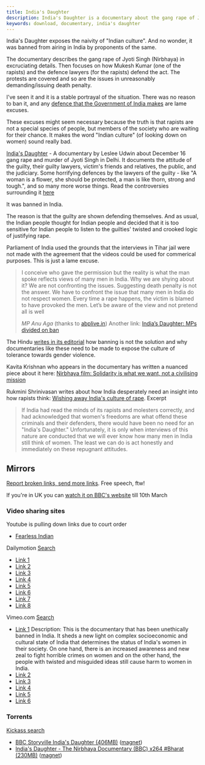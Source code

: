 ```yaml
---
title: India's Daughter
description: India's Daughter is a documentary about the gang rape of Jyoti Singh (Nirbhaya) in Delhi. This page has mirrors of it online and other information.
keywords: download, documentary, india's daughter
---
```

India's Daughter exposes the naivity of "Indian culture". And no wonder, it was banned from airing in India by proponents of the same. 

The documentary describes the gang rape of Jyoti Singh (Nirbhaya) in excruciating details. Then focuses on how Mukesh Kumar (one of the rapists) and the defence lawyers (for the rapists) defend the act. The protests are covered and so are the issues in unreasonably demanding/issuing death penalty. 

I've seen it and it is a stable portrayal of the situation. There was no reason to ban it, and any [defence that the Government of India makes](http://www.thehindu.com/news/cities/Delhi/govt-serves-legal-notice-to-bbc-for-airing-the-controversial-documentary/article6963261.ece) are lame excuses.

These excuses might seem necessary because the truth is that rapists are not a special species of people, but members of the society who are waiting for their chance. It makes the word "Indian culture" (of looking down on women) sound really bad. 

[India's Daughter](../indias-daughter/) - A documentary by Leslee Udwin about December 16 gang rape and murder of Jyoti Singh in Delhi. It documents the attitude of the guilty, their guilty lawyers, victim's friends and relatives, the public, and the judiciary. Some horrifying defences by the lawyers of the guilty - like "A woman is a flower, she should be protected, a man is like thorn, strong and tough.", and so many more worse things. Read the controversies surrounding it [here](../indias-daughter/)

It was banned in India. 

The reason is that the guilty are shown defending themselves. And as usual, the Indian people thought for Indian people and decided that it is too sensitive for Indian people to listen to the guilties' twisted and crooked logic of justifying rape.

Parliament of India used the grounds that the interviews in Tihar jail were not made with the agreement that the videos could be used for commerical purposes. This is just a lame excuse.

> I conceive who gave the permission but the reality is what the man spoke reflects views of many men in India. Why we are shying about it? We are not confronting the issues. Suggesting death penalty is not the answer. We have to confront the issue that many men in India do not respect women. Every time a rape happens, the victim is blamed to have provoked the men. Let’s be aware of the view and not pretend all is well <footer><cite>MP Anu Aga</cite> (thanks to [abplive.in](http://www.abplive.in/india/2015/03/04/article517580.ece/Nirbhaya-documentary-Why-Javed-Akhtar-Anu-Agas-views-differ-completely)) Another link: [India’s Daughter: MPs divided on ban](http://timesofap.com/politics/news/india-s-daughter-mps-divided-on-ban.html)
</footer>

The Hindu [writes in its editorial](http://www.thehindu.com/opinion/editorial/banning-is-not-the-solution/article6959753.ece) how banning is not the solution and why documentaries like these need to be made to expose the culture of tolerance towards gender violence. 

Kavita Krishnan who appears in the documentary has written a nuanced piece about it here: [Nirbhaya film: Solidarity is what we want, not a civilising mission](http://www.dailyo.in/politics/kavita-krishnan-nirbhaya-december-16-indias-daughter-leslee-udwin-mukesh-singh-bbc/story/1/2347.html)

Rukmini Shrinivasan writes about how India desperately need an insight into how rapists think: [Wishing away India's culture of rape](http://www.thehindu.com/opinion/op-ed/wishing-away-indias-culture-of-rape/article6959726.ece). Excerpt
> If India had read the minds of its rapists and molesters correctly, and had acknowledged that women's freedoms are what offend these criminals and their defenders, there would have been no need for an "India's Daughter." Unfortunately, it is only when interviews of this nature are conducted that we will ever know how many men in India still think of women. The least we can do is act honestly and immediately on these repugnant attitudes.

## Mirrors ##
[Report broken links, send more links](../about/#contact). Free speech, ftw!

If you're in UK you can [watch it on BBC's website](http://www.bbc.co.uk/programmes/b05534p0) till 10th March

###  Video sharing sites ###
Youtube is pulling down links due to court order
* [Fearless Indian](https://www.youtube.com/watch?v=9W6WrShqKGE)

Dailymotion [Search](http://www.dailymotion.com/in/relevance/universal/search/india%27s+daughter/1)
* [Link 1](http://www.dailymotion.com/video/x2is1aq_bbc-storyville-india-s-daughter_shortfilms)
* [Link 2](http://www.dailymotion.com/video/x2irwzv_bbc-storyville-india-s-daughter_shortfilms)
* [Link 3](http://www.dailymotion.com/video/x2ircd9_india-s-daughter-bbc-storyville_school)
* [Link 4](http://www.dailymotion.com/video/x2iq796_bbc-storyville-india-s-daughter_news)
* [Link 5](http://www.dailymotion.com/video/x2iq6ie_india-s-daughter_news)
* [Link 6](http://www.dailymotion.com/video/x2irsg9_banned-delhi-nirbhaya-documentary-full-bbc-india-s-daughter_people)
* [Link 7](http://www.dailymotion.com/video/x2irp4w_banned-delhi-nirbhaya-documentary-full-bbc-india-s-daughter-hd_news)
* [Link 8](http://www.dailymotion.com/video/x2is02l_india-s-daughter-bbc-delhi-gang-ra-pe-documentary-it-has-been-banned-in-india_news)


Vimeo.com [Search](https://vimeo.com/search/sort:date/format:thumbnail?q=india%27s+daughter)
* [Link 1](https://vimeo.com/121405664) Description: 
This is the documentary that has been unethically banned in India. It sheds a new light on complex socioeconomic and cultural state of India that determines the status of India's women in their society. On one hand, there is an increased awareness and new zeal to fight horrible crimes on women and on the other hand, the people with twisted and misguided ideas still cause harm to women in India.
* [Link 2](https://vimeo.com/121410502)
* [Link 3](https://vimeo.com/121406944)
* [Link 4](https://vimeo.com/121400333)
* [Link 5](https://vimeo.com/121398030)
* [Link 6](https://vimeo.com/121374149)

### Torrents ###
[Kickass search](https://kickass.to/usearch/india%27s%20daughter/)
* [BBC Storyville India's Daughter (406MB)](https://kickass.to/bbc-storyville-india-s-daughter-t10306206.html) ([magnet](magnet:?xt=urn:btih:A39DBFC5B2981E4CAC5D09D3632D6BBE9A5C1B2B&dn=bbc+storyville+india+s+daughter&tr=udp%3A%2F%2Fopen.demonii.com%3A1337%2Fannounce))
* [India's Daughter - The Nirbhaya Documentary (BBC) x264 #Bharat (230MB)](https://kickass.to/india-s-daughter-the-nirbhaya-documentary-bbc-x264-bharat-t10305574.html) ([magnet](magnet:?xt=urn:btih:EA7E0A55C1671BF924172469804DAB8B1360385E&dn=india+s+daughter+the+nirbhaya+documentary+bbc+x264+bharat&tr=udp%3A%2F%2Fopen.demonii.com%3A1337%2Fannounce))

